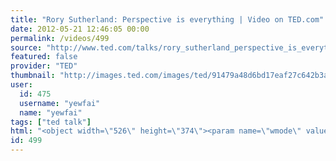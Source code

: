 ```yaml
---
title: "Rory Sutherland: Perspective is everything | Video on TED.com"
date: 2012-05-21 12:46:05 00:00
permalink: /videos/499
source: "http://www.ted.com/talks/rory_sutherland_perspective_is_everything.html"
featured: false
provider: "TED"
thumbnail: "http://images.ted.com/images/ted/91479a48d6bd17eaf27c642b3a9085a22a74351a_389x292.jpg"
user:
  id: 475
  username: "yewfai"
  name: "yewfai"
tags: ["ted talk"]
html: "<object width=\"526\" height=\"374\"><param name=\"wmode\" value=\"transparent\"><param name=\"movie\" value=\"http://video.ted.com/assets/player/swf/EmbedPlayer.swf\"><param name=\"allowFullScreen\" value=\"true\"><param name=\"allowScriptAccess\" value=\"always\"><param name=\"wmode\" value=\"transparent\"><param name=\"bgColor\" value=\"#ffffff\"><param name=\"flashvars\" value=\"vh=288&amp;ap=0&amp;vu=http://download.ted.com/talks/RorySutherland_2011X-320k.mp4&amp;su=http://images.ted.com/images/ted/tedindex/embed-posters/RorySutherland-2011.embed_thumbnail.jpg&amp;vw=512\"><embed src=\"http://video.ted.com/assets/player/swf/EmbedPlayer.swf\" pluginspace=\"http://www.macromedia.com/go/getflashplayer\" type=\"application/x-shockwave-flash\" wmode=\"transparent\" bgcolor=\"#ffffff\" width=\"526\" height=\"374\" allowfullscreen=\"true\" allowscriptaccess=\"always\" flashvars=\"vh=288&amp;ap=0&amp;vu=http://download.ted.com/talks/RorySutherland_2011X-320k.mp4&amp;su=http://images.ted.com/images/ted/tedindex/embed-posters/RorySutherland-2011.embed_thumbnail.jpg&amp;vw=512\"></embed></object>"
id: 499
---
```


